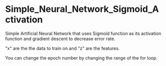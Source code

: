 # Simple_Neural_Network_Sigmoid_Activation
Simple Artificial Neural Network that uses Sigmoid function as its activation function and gradient descent to decrease error rate.

"x" are the the data to train on and "z" are the features.

You can change the epoch number by changing the range of the for loop.
